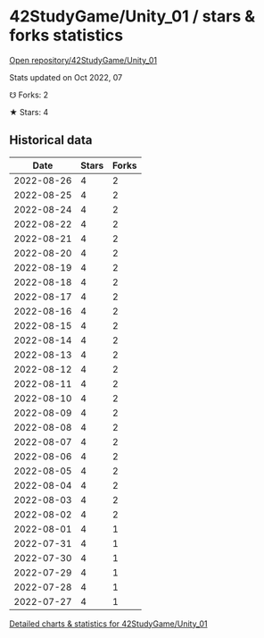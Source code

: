 # 42StudyGame/Unity_01 / stars & forks statistics

[Open repository/42StudyGame/Unity_01](https://github.com/42StudyGame/Unity_01)

Stats updated on Oct 2022, 07

☋ Forks: 2

★ Stars: 4

## Historical data
| Date | Stars | Forks |
|------|-------|-------|
| 2022-08-26 | 4 | 2 | 
| 2022-08-25 | 4 | 2 | 
| 2022-08-24 | 4 | 2 | 
| 2022-08-22 | 4 | 2 | 
| 2022-08-21 | 4 | 2 | 
| 2022-08-20 | 4 | 2 | 
| 2022-08-19 | 4 | 2 | 
| 2022-08-18 | 4 | 2 | 
| 2022-08-17 | 4 | 2 | 
| 2022-08-16 | 4 | 2 | 
| 2022-08-15 | 4 | 2 | 
| 2022-08-14 | 4 | 2 | 
| 2022-08-13 | 4 | 2 | 
| 2022-08-12 | 4 | 2 | 
| 2022-08-11 | 4 | 2 | 
| 2022-08-10 | 4 | 2 | 
| 2022-08-09 | 4 | 2 | 
| 2022-08-08 | 4 | 2 | 
| 2022-08-07 | 4 | 2 | 
| 2022-08-06 | 4 | 2 | 
| 2022-08-05 | 4 | 2 | 
| 2022-08-04 | 4 | 2 | 
| 2022-08-03 | 4 | 2 | 
| 2022-08-02 | 4 | 2 | 
| 2022-08-01 | 4 | 1 | 
| 2022-07-31 | 4 | 1 | 
| 2022-07-30 | 4 | 1 | 
| 2022-07-29 | 4 | 1 | 
| 2022-07-28 | 4 | 1 | 
| 2022-07-27 | 4 | 1 | 


[Detailed charts & statistics for 42StudyGame/Unity_01](https://reviewgithub.com/rep/42StudyGame/Unity_01)
